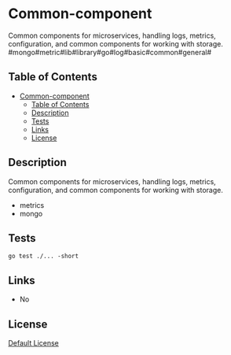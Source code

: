 # Common-component

Common components for microservices, handling logs, metrics, configuration, and common components for working with storage. #mongo#metric#lib#library#go#log#basic#common#general#

## Table of Contents
- [Common-component](#-common-component)
  - [Table of Contents](#-table-of-contents)
  - [Description](#-description)
  - [Tests](#-tests)
  - [Links](#-links)
  - [License](#-license)

## Description

Common components for microservices, handling logs, metrics, configuration, and common components for working with storage.

* metrics
* mongo

## Tests

```shell
go test ./... -short
```

## Links

* No
## License

[Default License](LICENSE)